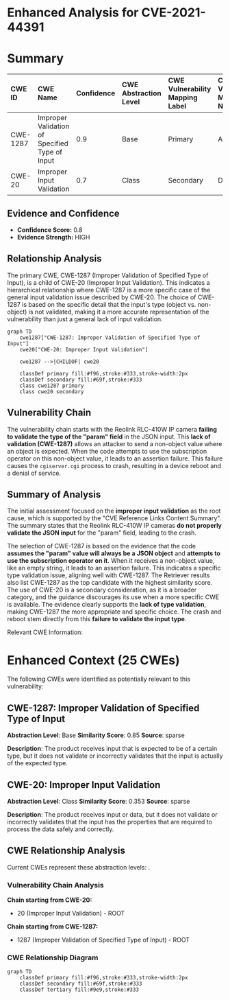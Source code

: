 # Enhanced Analysis for CVE-2021-44391

# Summary
| CWE ID  | CWE Name                                                                                                   | Confidence | CWE Abstraction Level | CWE Vulnerability Mapping Label | CWE-Vulnerability Mapping Notes |
| :-------- | :--------------------------------------------------------------------------------------------------------- | :--------- | :---------------------- | :------------------------------ | :-------------------------------- |
| CWE-1287  | Improper Validation of Specified Type of Input                                                           | 0.9        | Base                    | Primary                         | Allowed                           |
| CWE-20    | Improper Input Validation                                                                                  | 0.7        | Class                   | Secondary                       | Discouraged                       |

## Evidence and Confidence

*   **Confidence Score:** 0.8
*   **Evidence Strength:** HIGH

## Relationship Analysis
The primary CWE, CWE-1287 (Improper Validation of Specified Type of Input), is a child of CWE-20 (Improper Input Validation). This indicates a hierarchical relationship where CWE-1287 is a more specific case of the general input validation issue described by CWE-20. The choice of CWE-1287 is based on the specific detail that the input's type (object vs. non-object) is not validated, making it a more accurate representation of the vulnerability than just a general lack of input validation.

```mermaid
graph TD
    cwe1287["CWE-1287: Improper Validation of Specified Type of Input"]
    cwe20["CWE-20: Improper Input Validation"]

    cwe1287 -->|CHILDOF| cwe20

    classDef primary fill:#f96,stroke:#333,stroke-width:2px
    classDef secondary fill:#69f,stroke:#333
    class cwe1287 primary
    class cwe20 secondary
```

## Vulnerability Chain
The vulnerability chain starts with the Reolink RLC-410W IP camera **failing to validate the type of the "param" field** in the JSON input. This **lack of validation (CWE-1287)** allows an attacker to send a non-object value where an object is expected. When the code attempts to use the subscription operator on this non-object value, it leads to an assertion failure. This failure causes the `cgiserver.cgi` process to crash, resulting in a device reboot and a denial of service.

## Summary of Analysis
The initial assessment focused on the **improper input validation** as the root cause, which is supported by the "CVE Reference Links Content Summary". The summary states that the Reolink RLC-410W IP cameras **do not properly validate the JSON input** for the "param" field, leading to the crash.

The selection of CWE-1287 is based on the evidence that the code **assumes the "param" value will always be a JSON object** and **attempts to use the subscription operator on it**. When it receives a non-object value, like an empty string, it leads to an assertion failure. This indicates a specific type validation issue, aligning well with CWE-1287.
The Retriever results also list CWE-1287 as the top candidate with the highest similarity score.
The use of CWE-20 is a secondary consideration, as it is a broader category, and the guidance discourages its use when a more specific CWE is available.
The evidence clearly supports the **lack of type validation**, making CWE-1287 the more appropriate and specific choice. The crash and reboot stem directly from this **failure to validate the input type**.

Relevant CWE Information:

# Enhanced Context (25 CWEs)
The following CWEs were identified as potentially relevant to this vulnerability:

## CWE-1287: Improper Validation of Specified Type of Input
**Abstraction Level**: Base
**Similarity Score**: 0.85
**Source**: sparse

**Description**:
The product receives input that is expected to be of a certain type, but it does not validate or incorrectly validates that the input is actually of the expected type.

## CWE-20: Improper Input Validation
**Abstraction Level**: Class
**Similarity Score**: 0.353
**Source**: sparse

**Description**:
The product receives input or data, but it does
        not validate or incorrectly validates that the input has the
        properties that are required to process the data safely and
        correctly.


## CWE Relationship Analysis

Current CWEs represent these abstraction levels: .


### Vulnerability Chain Analysis

**Chain starting from CWE-20:**
- 20 (Improper Input Validation) - ROOT


**Chain starting from CWE-1287:**
- 1287 (Improper Validation of Specified Type of Input) - ROOT



### CWE Relationship Diagram

```mermaid
graph TD
    classDef primary fill:#f96,stroke:#333,stroke-width:2px
    classDef secondary fill:#69f,stroke:#333
    classDef tertiary fill:#9e9,stroke:#333
```